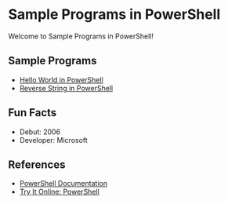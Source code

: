 # Sample Programs in PowerShell

Welcome to Sample Programs in PowerShell!

## Sample Programs

- [Hello World in PowerShell][1]
- [Reverse String in PowerShell][2]

## Fun Facts

- Debut: 2006
- Developer: Microsoft

## References

- [PowerShell Documentation](https://docs.microsoft.com/en-us/powershell/)
- [Try It Online: PowerShell](https://tio.run/#powershell)

[1]: ..\blob\master\archive\p\powershell\Hello-World.ps1
[2]: ..\blob\master\archive\p\powershell\Reverse-String.ps1